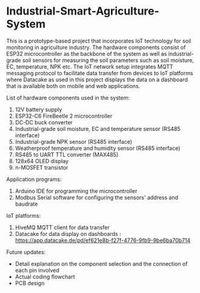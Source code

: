 # Industrial-Smart-Agriculture-System
This is a prototype-based project that incorporates IoT technology for soil monitoring in agriculture industry. 
The hardware components consist of ESP32 microcontroller as the backbone of the system as well as industrial-grade soil sensors for measuring the soil parameters such as soil moisture, EC, temperature, NPK etc.
The IoT network setup integrates MQTT messaging protocol to facilitate data transfer from devices to IoT platforms where Datacake as used
in this project displays the data on a dashboard that is available both on mobile and web applications.

List of hardware components used in the system:

1.  12V battery supply
2.  ESP32-C6 FireBeetle 2 microcontroller
3.  DC-DC buck converter
4.  Industrial-grade soil moisture, EC and temperature sensor (RS485 interface)
5.  Industrial-grade NPK sensor (RS485 interface)
6.  Weatherproof temperature and humidity sensor (RS485 interface)
7.  RS485 to UART TTL converter (MAX485)
8.  128x64 OLED display
9.  n-MOSFET transistor

Application programs:

1.  Arduino IDE for programming the microcontroller
2.  Modbus Serial software for configuring the sensors' address and baudrate

IoT platforms:

1.  HiveMQ MQTT client for data transfer
2.  Datacake for data display on dashboards : https://app.datacake.de/pd/ef621e8b-f27f-4776-9fb9-9be6ba70b714

Future updates:
- Detail explanation on the component selection and the connection of each pin involved
- Actual coding flowchart
- PCB design
